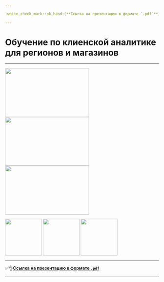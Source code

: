 ```yaml
---

:white_check_mark::ok_hand:[**Ссылка на презентацию в формате `.pdf`**](https://drive.google.com/file/d/1ujWPvC3g4CieQiz6I54LlMVCjJUaOoTS/view?usp=share_link)

---
```


# Обучение по клиенской аналитике для регионов и магазинов

---

<p class="thumb">
   <img src="https://user-images.githubusercontent.com/89247751/228472631-875e1c43-9a1c-4ff8-9260-f1bb1d4ac44b.PNG" width="275" height="160">
   <img src="https://user-images.githubusercontent.com/89247751/228472732-7db15199-0ebe-4954-8610-7d601d84f53b.PNG" width="275" height="160">
   <img src="https://user-images.githubusercontent.com/89247751/228472751-1843ed45-88fc-41df-bdff-764f729682ad.PNG" width="275" height="160">
</p>

<p class="thumb">
   <img src="" width="120" height="120">
   <img src="" width="120" height="120">
   <img src="" width="120" height="120">
  </p>
  
---

:white_check_mark::ok_hand:[**Ссылка на презентацию в формате `.pdf`**](https://drive.google.com/file/d/1ujWPvC3g4CieQiz6I54LlMVCjJUaOoTS/view?usp=share_link)

---
